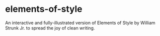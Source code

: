 # elements-of-style
An interactive and fully-illustrated version of Elements of Style by William Strunk Jr. to spread the joy of clean writing.
